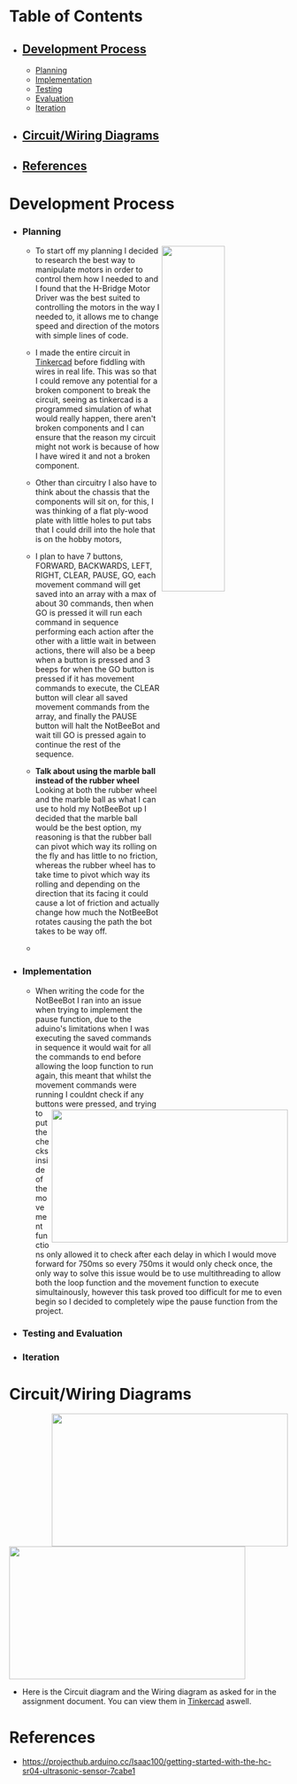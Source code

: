<a name="Table-of-Contents"></a>
# Table of Contents
   * ## [Development Process](#Development-Process-1)
        * [Planning](#Planning)
        * [Implementation](#Implementation)
        * [Testing](#Testing)
        * [Evaluation](#Evaluation)
        * [Iteration](#Iteration)
   * ## [Circuit/Wiring Diagrams](#Circuit/Wiring-Diagrams-1)
   * ## [References](#References-1)

<a name="Development-Process"></a>
# Development Process
   * ### Planning
      * <a href="url"><img src="https://github.com/user-attachments/assets/c41ade3a-30f2-4565-9ba1-e61625415ecc" align="right" height=40% width=50% ></a> To start off my planning I decided to research the best way to manipulate motors in order to control them how I needed to and I found that the H-Bridge Motor Driver was the best suited to controlling the motors in the way I needed to, it allows me to change speed and direction of the motors with simple lines of code.
    
      * I made the entire circuit in [Tinkercad](https://www.tinkercad.com/things/fkpYd7mgALy-not-beebot-camerons/editel?returnTo=https%3A%2F%2Fwww.tinkercad.com%2Fdashboard%2Fdesigns%2Fcircuits&sharecode=hNEtSJ4X27Qa3pH9DLSsrnlikMR4CaXaWMVf1GFJPlw) before fiddling with wires in real life. This was so that I could remove any potential for a broken component to break the circuit, seeing as tinkercad is a programmed simulation of what would really happen, there aren't broken components and I can ensure that the reason my circuit might not work is because of how I have wired it and not a broken component.
    
      * Other than circuitry I also have to think about the chassis that the components will sit on, for this, I was thinking of a flat ply-wood plate with little holes to put tabs that I could drill into the hole that is on the hobby motors,
    
      * I plan to have 7 buttons, FORWARD, BACKWARDS, LEFT, RIGHT, CLEAR, PAUSE, GO, each movement command will get saved into an array with a max of about 30 commands, then when GO is pressed it will run each command in sequence performing each action after the other with a little wait in between actions, there will also be a beep when a button is pressed and 3 beeps for when the GO button is pressed if it has movement commands to execute, the CLEAR button will clear all saved movement commands from the array, and finally the PAUSE button will halt the NotBeeBot and wait till GO is pressed again to continue the rest of the sequence.
    
      * **Talk about using the marble ball instead of the rubber wheel** Looking at both the rubber wheel and the marble ball as what I can use to hold my NotBeeBot up I decided that the marble ball would be the best option, my reasoning is that the rubber ball can pivot which way its rolling on the fly and has little to no friction, whereas the rubber wheel has to take time to pivot which way its rolling and depending on the direction that its facing it could cause a lot of friction and actually change how much the NotBeeBot rotates causing the path the bot takes to be way off.
    
      * <a href="url"><img src="https://github.com/user-attachments/assets/22073cc8-5af2-40f5-afa6-304a6105c8e5" align="right" height="240" width="427" ></a>
      
    
   * ### Implementation
      * When writing the code for the NotBeeBot I ran into an issue when trying to implement the pause function, due to the aduino's limitations when I was executing the saved commands in sequence it would wait for all the commands to end before allowing the loop function to run again, this meant that whilst the movement commands were running I couldnt check if any buttons were pressed, and trying to put the checks inside of the movement functions only allowed it to check after each delay in which I would move forward for 750ms so every 750ms it would only check once, the only way to solve this issue would be to use multithreading to allow both the loop function and the movement function to execute simultainously, however this task proved too difficult for me to even begin so I decided to completely wipe the pause function from the project.
   * ### Testing and Evaluation

   * ### Iteration


<a name="Circuit/Wiring-Diagrams"></a>
# Circuit/Wiring Diagrams
   <a href="url"><img src="https://github.com/user-attachments/assets/6852a675-cffc-4f1b-b18f-1a17f53fcc83" align="right" height="240" width="427" ></a>
   <a href="url"><img src="https://github.com/user-attachments/assets/88073326-d4c1-4e19-8b52-755fb7bbe581" align="Center" height="240" width="427" ></a>

   * Here is the Circuit diagram and the Wiring diagram as asked for in the assignment document. You can view them in [Tinkercad](https://www.tinkercad.com/things/fkpYd7mgALy-not-beebot-camerons/editel?returnTo=https%3A%2F%2Fwww.tinkercad.com%2Fdashboard%2Fdesigns%2Fcircuits&sharecode=hNEtSJ4X27Qa3pH9DLSsrnlikMR4CaXaWMVf1GFJPlw) aswell.

# References
   * https://projecthub.arduino.cc/Isaac100/getting-started-with-the-hc-sr04-ultrasonic-sensor-7cabe1



